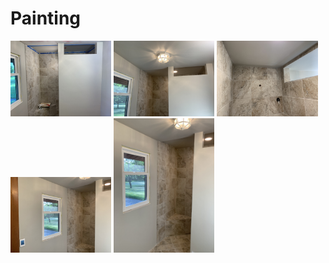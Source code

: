# Painting

<img width="32%" src="images/IMG_4681.jpg">
<img width="32%" src="images/IMG_4736.jpg">
<img width="32%" src="images/IMG_4737.jpg">
<img width="32%" src="images/IMG_4738.jpg">
<img width="32%" src="images/IMG_4739.jpg">
